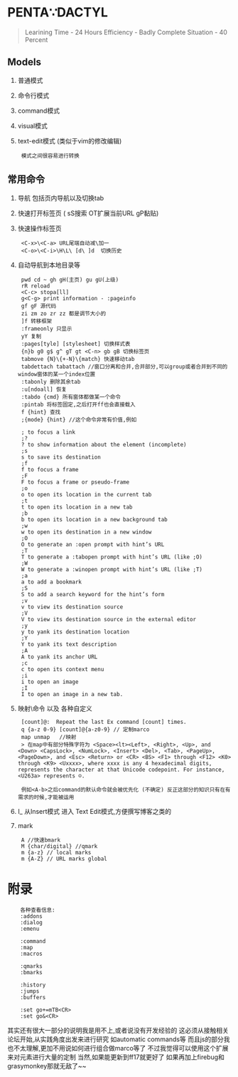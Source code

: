 # PENTA∵DACTYL

> Learining Time - 24 Hours
> Efficiency - Badly
> Complete Situation - 40 Percent

## Models

1. 普通模式
2. 命令行模式
3. command模式
4. visual模式
5. text-edit模式 (类似于vim的修改编辑)

        模式之间很容易进行转换

## 常用命令

1. 导航 包括页内导航以及切换tab
2. 快速打开标签页 ( sS搜索 OT扩展当前URL gP黏贴)

3. 快速操作标签页

        <C-x>\<C-a> URL尾端自动减\加一
        <C-o>\<C-i>\H\L\ [d\ ]d  切换历史

4. 自动导航到本地目录等

        pwd cd ~ gh gH(主页) gu gU(上级)
        rR reload 
        <C-c> stopa[ll]
        g<C-g> print information - :pageinfo
        gf gF 源代码
        zi zm zo zr zz 都是调节大小的
        ]f 转移框架
        :frameonly 只显示
        yY 复制
        :pages[tyle] [stylesheet] 切换样式表
        {n}b g0 g$ g^ gT gt <C-n> gb gB 切换标签页
        tabmove {N}\{+-N}\{match} 快速移动tab
        tabdettach tabattach //窗口分离和合并,合并部分,可以group或者合并到不同的window窗体的某一个index位置
        :tabonly 删除其余tab
        :u[ndoall] 恢复
        :tabdo {cmd} 所有窗体都做某一个命令
        :pintab 将标签固定,之后打开ff也会直接载入
        f {hint} 查找
        ;{mode} {hint} //这个命令非常有价值,例如

        ; to focus a link
        ;?
        ? to show information about the element (incomplete)
        ;s
        s to save its destination
        ;f
        f to focus a frame
        ;F
        F to focus a frame or pseudo-frame
        ;o
        o to open its location in the current tab
        ;t
        t to open its location in a new tab
        ;b
        b to open its location in a new background tab
        ;w
        w to open its destination in a new window
        ;O
        O to generate an :open prompt with hint’s URL
        ;T
        T to generate a :tabopen prompt with hint’s URL (like ;O)
        ;W
        W to generate a :winopen prompt with hint’s URL (like ;T)
        ;a
        a to add a bookmark
        ;S
        S to add a search keyword for the hint’s form
        ;v
        v to view its destination source
        ;V
        V to view its destination source in the external editor
        ;y
        y to yank its destination location
        ;Y
        Y to yank its text description
        ;A
        A to yank its anchor URL
        ;c
        c to open its context menu
        ;i
        i to open an image
        ;I
        I to open an image in a new tab.




5. 映射\命令 以及 各种自定义

        [count]@:  Repeat the last Ex command [count] times.
        q {a-z 0-9} [count]@{a-z0-9} // 定制marco 
        map unmap   //映射
        > 在map中有部分特殊字符为 <Space><lt><Left>, <Right>, <Up>, and <Down> <CapsLock>, <NumLock>, <Insert> <Del>, <Tab>, <PageUp>, <PageDown>, and <Esc> <Return> or <CR> <BS> <F1> through <F12> <K0> through <K9> <Uxxxx>, where xxxx is any 4 hexadecimal digits, represents the character at that Unicode codepoint. For instance, <U263a> represents ☺. 

        例如<A-b>之后command的默认命令就会被优先化 (不确定) 反正这部分的知识只有在有需求的时候,才能被运用

6. I_<C-t> 从Insert模式 进入 Text Edit模式,方便撰写博客之类的

7. mark
        
        A //快速bmark
        M {char/digital} //qmark
        m {a-z} // local marks
        m {A-Z} // URL marks global



# 附录

        各种查看信息:
        :addons
        :dialog
        :emenu

        :command
        :map
        :macros

        :qmarks
        :bmarks
         
        :history
        :jumps
        :buffers

        :set go+=mTB<CR>
        :set go&<CR>


其实还有很大一部分的说明我是用不上,或者说没有开发经验的
这必须从接触相关论坛开始,从实践角度出发来进行研究
如automatic commands等
而且js的部分我也不太理解,更加不用说如何进行组合做marco等了
不过我觉得可以使用这个扩展来对元素进行大量的定制
当然,如果能更新到ff17就更好了
如果再加上firebug和grasymonkey那就无敌了~~